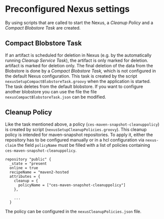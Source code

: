 # Preconfigured Nexus settings
By using scripts that are called to start the Nexus, a *Cleanup Policy* and a *Compact Blobstore Task* are created.

## Compact Blobstore Task
If an artifact is scheduled for deletion in Nexus (e.g. by the automatically running *Cleanup Service Task*), the artifact is only marked for deletion.
artifact is marked for deletion only. The final deletion of the data from the Blobstore is done by a *Compact Blobstore Task,*
which is not configured in the default Nexus configuration.
This task is created by the script `nexusSetupCompactBlobstoreTask.groovy` when the application is started.
The task deletes from the default blobstore. If you want to configure another blobstore you can use the file
the file `nexusCompactBlobstoreTask.json` can be modified.

## Cleanup Policy
Like the task mentioned above, a policy (`ces-maven-snapshot-cleanuppolicy`) is created by script (`nexusSetupCleanupPolicies.groovy`).
This cleanup policy is intended for maven-snapshot repositories. To apply it, either the repository has to be configured manually or
in a hcl configuration via `nexus-claim` the field `policyName` must be filled with a list of policies containing `ces-maven-snapshot-cleanuppolicy`.

```
repository "public" {
  _state = "present
  online = true
  recipeName = "maven2-hosted
  attributes = {
    cleanup = {
      policyName = ["ces-maven-snapshot-cleanuppolicy"]
    },
    
    ...
  }
```

The policy can be configured in the `nexusCleanupPolicies.json` file.